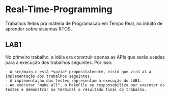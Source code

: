 # Real-Time-Programming

Trabalhos feitos pra matéria de Programacao em Tempo Real, no intuito de aprender sobre sistemas RTOS.

## LAB1

No primeiro trabalho, a idéia era construir apenas as APIs que serão usadas para a execução dos trabalhos seguintes. Por isso:
    
    - A src/main.c está *vazia* propositalmente, visto que virá aí a implementação dos trabalhos seguintes.
    - A implementação dos testes representam a execução do LAB1.
    - Ao executar "make all", o MakeFile se responsabiliza por executar os testes e demonstrar no terminal o resultado final do trabalho. 